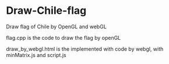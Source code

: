 # Draw-Chile-flag
Draw flag of Chile by OpenGL and webGL

flag.cpp is the code to draw the flag by openGL

draw_by_webgl.html is the implemented with code by webgl, with minMatrix.js and script.js
